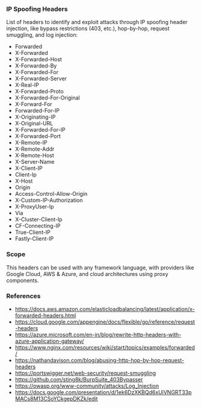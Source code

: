 ### IP Spoofing Headers

List of headers to identify and exploit attacks through IP spoofing header injection, like bypass restrictions (403, etc.), hop-by-hop, request smuggling, and log injection:

* Forwarded
* X-Forwarded
* X-Forwarded-Host
* X-Forwarded-By
* X-Forwarded-For
* X-Forwarded-Server
* X-Real-IP
* X-Forwarded-Proto
* X-Forwarded-For-Original
* X-Forward-For
* Forwarded-For-IP
* X-Originating-IP
* X-Original-URL
* X-Forwarded-For-IP
* X-Forwarded-Port
* X-Remote-IP
* X-Remote-Addr
* X-Remote-Host
* X-Server-Name
* X-Client-IP
* Client-Ip
* X-Host
* Origin
* Access-Control-Allow-Origin
* X-Custom-IP-Authorization
* X-ProxyUser-Ip
* Via
* X-Cluster-Client-Ip
* CF-Connecting-IP
* True-Client-IP
* Fastly-Client-IP

### Scope

This headers can be used with any framework language, with providers like Google Cloud, AWS & Azure, and cloud architectures using proxy components.

### References

* https://docs.aws.amazon.com/elasticloadbalancing/latest/application/x-forwarded-headers.html
* https://cloud.google.com/appengine/docs/flexible/go/reference/request-headers
* https://azure.microsoft.com/en-in/blog/rewrite-http-headers-with-azure-application-gateway/
* https://www.nginx.com/resources/wiki/start/topics/examples/forwarded/
* https://nathandavison.com/blog/abusing-http-hop-by-hop-request-headers
* https://portswigger.net/web-security/request-smuggling
* https://github.com/sting8k/BurpSuite_403Bypasser
* https://owasp.org/www-community/attacks/Log_Injection
* https://docs.google.com/presentation/d/1ek6DzXKBQd6xUiVNGRT33pMACs8M13CSoYCkgepDKZk/edit
